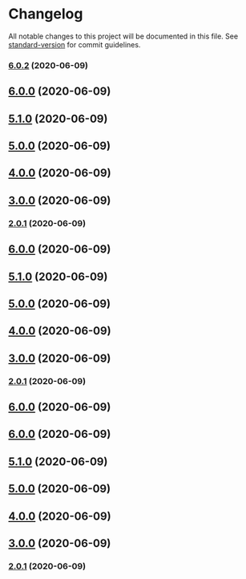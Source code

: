 # Changelog

All notable changes to this project will be documented in this file. See [standard-version](https://github.com/conventional-changelog/standard-version) for commit guidelines.

### [6.0.2](https://github.com/thewahome/react-basics/compare/v6.0.1...v6.0.2) (2020-06-09)

## [6.0.0](https://github.com/thewahome/react-basics/compare/v5.1.0...v6.0.0) (2020-06-09)

## [5.1.0](https://github.com/thewahome/react-basics/compare/v5.0.0...v5.1.0) (2020-06-09)

## [5.0.0](https://github.com/thewahome/react-basics/compare/v4.0.0...v5.0.0) (2020-06-09)

## [4.0.0](https://github.com/thewahome/react-basics/compare/v3.0.0...v4.0.0) (2020-06-09)

## [3.0.0](https://github.com/thewahome/react-basics/compare/v2.0.1...v3.0.0) (2020-06-09)

### [2.0.1](https://github.com/thewahome/react-basics/compare/v2.0.0...v2.0.1) (2020-06-09)

## [6.0.0](https://github.com/thewahome/react-basics/compare/v5.1.0...v6.0.0) (2020-06-09)

## [5.1.0](https://github.com/thewahome/react-basics/compare/v5.0.0...v5.1.0) (2020-06-09)

## [5.0.0](https://github.com/thewahome/react-basics/compare/v4.0.0...v5.0.0) (2020-06-09)

## [4.0.0](https://github.com/thewahome/react-basics/compare/v3.0.0...v4.0.0) (2020-06-09)

## [3.0.0](https://github.com/thewahome/react-basics/compare/v2.0.1...v3.0.0) (2020-06-09)

### [2.0.1](https://github.com/thewahome/react-basics/compare/v2.0.0...v2.0.1) (2020-06-09)

## [6.0.0](https://github.com/thewahome/react-basics/compare/v6.0.1...v6.0.0) (2020-06-09)

## [6.0.0](https://github.com/thewahome/react-basics/compare/v5.1.0...v6.0.0) (2020-06-09)

## [5.1.0](https://github.com/thewahome/react-basics/compare/v5.0.0...v5.1.0) (2020-06-09)

## [5.0.0](https://github.com/thewahome/react-basics/compare/v4.0.0...v5.0.0) (2020-06-09)

## [4.0.0](https://github.com/thewahome/react-basics/compare/v3.0.0...v4.0.0) (2020-06-09)

## [3.0.0](https://github.com/thewahome/react-basics/compare/v2.0.1...v3.0.0) (2020-06-09)

### [2.0.1](https://github.com/thewahome/react-basics/compare/v2.0.0...v2.0.1) (2020-06-09)
